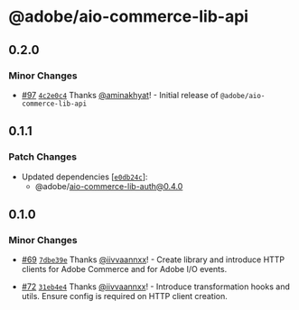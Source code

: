 # @adobe/aio-commerce-lib-api

## 0.2.0

### Minor Changes

- [#97](https://github.com/adobe/aio-commerce-sdk/pull/97) [`4c2e0c4`](https://github.com/adobe/aio-commerce-sdk/commit/4c2e0c4699d64065853e648f5bba5b66acda08c3) Thanks [@aminakhyat](https://github.com/aminakhyat)! - Initial release of `@adobe/aio-commerce-lib-api`

## 0.1.1

### Patch Changes

- Updated dependencies [[`e0db24c`](https://github.com/adobe/aio-commerce-sdk/commit/e0db24c04aed9a6df72e80d5395aa41374570b6a)]:
  - @adobe/aio-commerce-lib-auth@0.4.0

## 0.1.0

### Minor Changes

- [#69](https://github.com/adobe/aio-commerce-sdk/pull/69) [`7dbe39e`](https://github.com/adobe/aio-commerce-sdk/commit/7dbe39eabc01159724db12a6f854c18970ab1e79) Thanks [@iivvaannxx](https://github.com/iivvaannxx)! - Create library and introduce HTTP clients for Adobe Commerce and for Adobe I/O events.

- [#72](https://github.com/adobe/aio-commerce-sdk/pull/72) [`31eb4e4`](https://github.com/adobe/aio-commerce-sdk/commit/31eb4e403f30b593aafff57dc268bf9e6cf49f3e) Thanks [@iivvaannxx](https://github.com/iivvaannxx)! - Introduce transformation hooks and utils. Ensure config is required on HTTP client creation.
